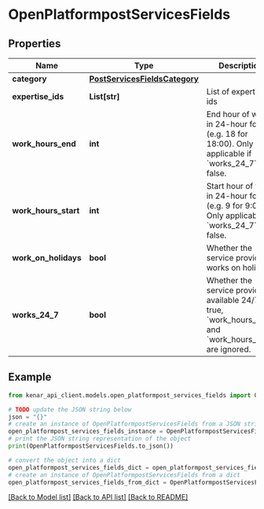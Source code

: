 # OpenPlatformpostServicesFields


## Properties

Name | Type | Description | Notes
------------ | ------------- | ------------- | -------------
**category** | [**PostServicesFieldsCategory**](PostServicesFieldsCategory.md) |  | 
**expertise_ids** | **List[str]** | List of expertise ids | 
**work_hours_end** | **int** | End hour of work in 24-hour format (e.g. 18 for 18:00). Only applicable if &#x60;works_24_7&#x60; is false. | 
**work_hours_start** | **int** | Start hour of work in 24-hour format (e.g. 9 for 9:00). Only applicable if &#x60;works_24_7&#x60; is false. | 
**work_on_holidays** | **bool** | Whether the service provider works on holidays | 
**works_24_7** | **bool** | Whether the service provider is available 24/7. If true, &#x60;work_hours_start&#x60; and &#x60;work_hours_end&#x60; are ignored. | 

## Example

```python
from kenar_api_client.models.open_platformpost_services_fields import OpenPlatformpostServicesFields

# TODO update the JSON string below
json = "{}"
# create an instance of OpenPlatformpostServicesFields from a JSON string
open_platformpost_services_fields_instance = OpenPlatformpostServicesFields.from_json(json)
# print the JSON string representation of the object
print(OpenPlatformpostServicesFields.to_json())

# convert the object into a dict
open_platformpost_services_fields_dict = open_platformpost_services_fields_instance.to_dict()
# create an instance of OpenPlatformpostServicesFields from a dict
open_platformpost_services_fields_from_dict = OpenPlatformpostServicesFields.from_dict(open_platformpost_services_fields_dict)
```
[[Back to Model list]](../README.md#documentation-for-models) [[Back to API list]](../README.md#documentation-for-api-endpoints) [[Back to README]](../README.md)


